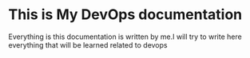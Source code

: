 # This is My DevOps documentation

Everything is this documentation is written by me.I will try to write here everything that will be learned related to devops
